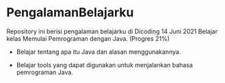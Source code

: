 # PengalamanBelajarku
Repository ini berisi pengalaman belajarku di Dicoding
14 Juni 2021 Belajar kelas Memulai Pemrograman dengan Java. (Progres 21%)

* Belajar tentang apa itu Java dan alasan menggunakannya.

* Belajar tools yang dapat digunakan untuk menjalankan bahasa pemrograman Java.
